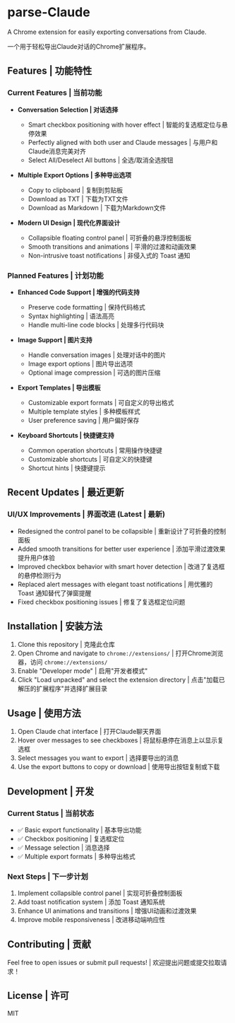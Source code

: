 # parse-Claude

A Chrome extension for easily exporting conversations from Claude.

一个用于轻松导出Claude对话的Chrome扩展程序。

## Features | 功能特性

### Current Features | 当前功能
- **Conversation Selection | 对话选择**
  - Smart checkbox positioning with hover effect | 智能的复选框定位与悬停效果
  - Perfectly aligned with both user and Claude messages | 与用户和Claude消息完美对齐
  - Select All/Deselect All buttons | 全选/取消全选按钮

- **Multiple Export Options | 多种导出选项**
  - Copy to clipboard | 复制到剪贴板
  - Download as TXT | 下载为TXT文件
  - Download as Markdown | 下载为Markdown文件

- **Modern UI Design | 现代化界面设计**
  - Collapsible floating control panel | 可折叠的悬浮控制面板
  - Smooth transitions and animations | 平滑的过渡和动画效果
  - Non-intrusive toast notifications | 非侵入式的 Toast 通知

### Planned Features | 计划功能

- **Enhanced Code Support | 增强的代码支持**
  - Preserve code formatting | 保持代码格式
  - Syntax highlighting | 语法高亮
  - Handle multi-line code blocks | 处理多行代码块

- **Image Support | 图片支持**
  - Handle conversation images | 处理对话中的图片
  - Image export options | 图片导出选项
  - Optional image compression | 可选的图片压缩

- **Export Templates | 导出模板**
  - Customizable export formats | 可自定义的导出格式
  - Multiple template styles | 多种模板样式
  - User preference saving | 用户偏好保存

- **Keyboard Shortcuts | 快捷键支持**
  - Common operation shortcuts | 常用操作快捷键
  - Customizable shortcuts | 可自定义的快捷键
  - Shortcut hints | 快捷键提示

## Recent Updates | 最近更新

### UI/UX Improvements | 界面改进 (Latest | 最新)
- Redesigned the control panel to be collapsible | 重新设计了可折叠的控制面板
- Added smooth transitions for better user experience | 添加平滑过渡效果提升用户体验
- Improved checkbox behavior with smart hover detection | 改进了复选框的悬停检测行为
- Replaced alert messages with elegant toast notifications | 用优雅的 Toast 通知替代了弹窗提醒
- Fixed checkbox positioning issues | 修复了复选框定位问题

## Installation | 安装方法

1. Clone this repository | 克隆此仓库
2. Open Chrome and navigate to `chrome://extensions/` | 打开Chrome浏览器，访问 `chrome://extensions/`
3. Enable "Developer mode" | 启用"开发者模式"
4. Click "Load unpacked" and select the extension directory | 点击"加载已解压的扩展程序"并选择扩展目录

## Usage | 使用方法

1. Open Claude chat interface | 打开Claude聊天界面
2. Hover over messages to see checkboxes | 将鼠标悬停在消息上以显示复选框
3. Select messages you want to export | 选择要导出的消息
4. Use the export buttons to copy or download | 使用导出按钮复制或下载

## Development | 开发

### Current Status | 当前状态
- ✅ Basic export functionality | 基本导出功能
- ✅ Checkbox positioning | 复选框定位
- ✅ Message selection | 消息选择
- ✅ Multiple export formats | 多种导出格式

### Next Steps | 下一步计划
1. Implement collapsible control panel | 实现可折叠控制面板
2. Add toast notification system | 添加 Toast 通知系统
3. Enhance UI animations and transitions | 增强UI动画和过渡效果
4. Improve mobile responsiveness | 改进移动端响应性

## Contributing | 贡献

Feel free to open issues or submit pull requests! | 欢迎提出问题或提交拉取请求！

## License | 许可

MIT